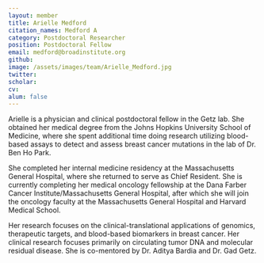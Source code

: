 ```yaml
---
layout: member
title: Arielle Medford
citation_names: Medford A
category: Postdoctoral Researcher
position: Postdoctoral Fellow
email: medford@broadinstitute.org
github: 
image: /assets/images/team/Arielle_Medford.jpg
twitter: 
scholar: 
cv:
alum: false
---
```


Arielle is a physician and clinical postdoctoral fellow in the Getz lab. She obtained her medical degree from the Johns Hopkins University School of Medicine, where she spent additional time doing research utilizing blood-based assays to detect and assess breast cancer mutations in the lab of Dr. Ben Ho Park.

She completed her internal medicine residency at the Massachusetts General Hospital, where she returned to serve as Chief Resident. She is currently completing her medical oncology fellowship at the Dana Farber Cancer Institute/Massachusetts General Hospital, after which she will join the oncology faculty at the Massachusetts General Hospital and Harvard Medical School.

Her research focuses on the clinical-translational applications of genomics, therapeutic targets, and blood-based biomarkers in breast cancer. Her clinical research focuses primarily on circulating tumor DNA and molecular residual disease. She is co-mentored by Dr. Aditya Bardia and Dr. Gad Getz.
